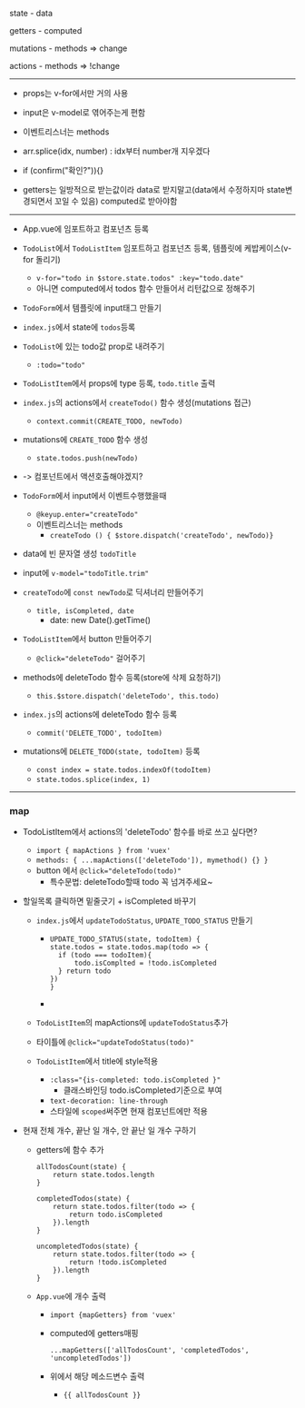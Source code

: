 state - data

getters - computed

mutations - methods => change

actions - methods => !change

---

- props는 v-for에서만 거의 사용

- input은 v-model로 엮어주는게 편함
- 이벤트리스너는 methods
- arr.splice(idx, number) : idx부터 number개 지우겠다
- if (confirm("확인?")){}
- getters는 일방적으로 받는값이라 data로 받지말고(data에서 수정하지마 state변경되면서 꼬일 수 있음) computed로 받아야함

---



- App.vue에 임포트하고 컴포넌츠 등록
- `TodoList`에서 `TodoListItem` 임포트하고 컴포넌츠 등록, 템플릿에 케밥케이스(v-for 돌리기)
  - `v-for="todo in $store.state.todos" :key="todo.date"`
  - 아니면 computed에서 todos 함수 만들어서 리턴값으로 정해주기
- `TodoForm`에서 템플릿에 input태그 만들기
-  `index.js`에서 state에 `todos`등록

- `TodoList`에 있는 todo값 prop로 내려주기
  - `:todo="todo"`

- `TodoListItem`에서 props에 type 등록, `todo.title` 출력

- `index.js`의 actions에서 `createTodo()` 함수 생성(mutations 접근)
  - `context.commit(CREATE_TODO, newTodo)`

- mutations에 `CREATE_TODO` 함수 생성
  - `state.todos.push(newTodo)`
-  -> 컴포넌트에서 액션호출해야겠지?
- `TodoForm`에서 input에서 이벤트수행했을때
  - `@keyup.enter="createTodo"`
  - 이벤트리스너는 methods
    - `createTodo () { $store.dispatch('createTodo', newTodo)}`
- data에 빈 문자열 생성 `todoTitle`
- input에 `v-model="todoTitle.trim"`
- `createTodo`에 `const newTodo`로 딕셔너리 만들어주기
  - `title, isCompleted, date`
    - date: new Date().getTime()

- `TodoListItem`에서 button 만들어주기
  - `@click="deleteTodo"` 걸어주기
- methods에 deleteTodo 함수 등록(store에 삭제 요청하기)
  - `this.$store.dispatch('deleteTodo', this.todo)`
- `index.js`의 actions에 deleteTodo 함수 등록
  - `commit('DELETE_TODO', todoItem)`
- mutations에 `DELETE_TODO(state, todoItem)` 등록
  - `const index = state.todos.indexOf(todoItem)`
  - `state.todos.splice(index, 1)`

---

### map

- TodoListItem에서 actions의 'deleteTodo' 함수를 바로 쓰고 싶다면?
  - `import { mapActions } from 'vuex'`
  - `methods: { ...mapActions(['deleteTodo']), mymethod() {} }`
  - button 에서 `@click="deleteTodo(todo)"`
    - 특수문법: deleteTodo할때 todo 꼭 넘겨주세요~

- 할일목록 클릭하면 밑줄긋기 + isCompleted 바꾸기

  - `index.js`에서 `updateTodoStatus`, `UPDATE_TODO_STATUS` 만들기

    - ```
      UPDATE_TODO_STATUS(state, todoItem) {
      state.todos = state.todos.map(todo => {
      	if (todo === todoItem){
      		todo.isComplted = !todo.isCompleted
      	} return todo
      })
      }
      ```

    - 

  - `TodoListItem`의 mapActions에 `updateTodoStatus`추가

  - 타이틀에 `@click="updateTodoStatus(todo)"`

  - `TodoListItem`에서 title에 style적용

    - `:class="{is-completed: todo.isCompleted }"`
      - 클래스바인딩 todo.isCompleted기준으로 부여
    - `text-decoration: line-through`
    - 스타일에 `scoped`써주면 현재 컴포넌트에만 적용

- 현재 전체 개수, 끝난 일 개수, 안 끝난 일 개수 구하기

  - getters에 함수 추가

    ```
    allTodosCount(state) {
    	return state.todos.length
    }
    
    completedTodos(state) {
    	return state.todos.filter(todo => {
    		return todo.isCompleted
    	}).length
    }
    
    uncompletedTodos(state) {
    	return state.todos.filter(todo => {
    		return !todo.isCompleted
    	}).length
    }
    ```

  - `App.vue`에 개수 출력

    - `import {mapGetters} from 'vuex'`

    - computed에 getters매핑

      ```
      ...mapGetters(['allTodosCount', 'completedTodos', 'uncompletedTodos'])
      ```

    - 위에서 해당 메소드변수 출력
      - `{{ allTodosCount }}`

    